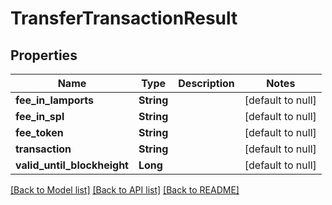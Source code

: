 # TransferTransactionResult

## Properties

| Name                        | Type       | Description | Notes             |
| --------------------------- | ---------- | ----------- | ----------------- |
| **fee_in_lamports**         | **String** |             | [default to null] |
| **fee_in_spl**              | **String** |             | [default to null] |
| **fee_token**               | **String** |             | [default to null] |
| **transaction**             | **String** |             | [default to null] |
| **valid_until_blockheight** | **Long**   |             | [default to null] |

[[Back to Model list]](../README.md#documentation-for-models) [[Back to API list]](../README.md#documentation-for-api-endpoints) [[Back to README]](../README.md)
